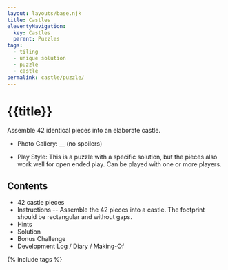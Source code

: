 ```yaml
---
layout: layouts/base.njk
title: Castles
eleventyNavigation:
  key: Castles
  parent: Puzzles
tags:
  - tiling
  - unique solution
  - puzzle
  - castle
permalink: castle/puzzle/
---
```

# {{title}}
Assemble 42 identical pieces into an elaborate castle.

* Photo Gallery: __
(no spoilers)

* Play Style: This is a puzzle with a specific solution, but the pieces also work well for open ended play. Can be played with one or more players.

## Contents
* 42 castle pieces
* Instructions
-- Assemble the 42 pieces into a castle. The footprint should be rectangular and without gaps.
* Hints
* Solution
* Bonus Challenge
* Development Log / Diary / Making-Of

{% include tags %}
